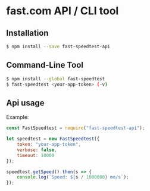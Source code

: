 # fast.com API / CLI tool

## Installation
```bash
$ npm install --save fast-speedtest-api
```

## Command-Line Tool
```bash
$ npm install --global fast-speedtest
$ fast-speedtest <your-app-token> (-v)
```

## Api usage
Example:
```js
const FastSpeedtest = require("fast-speedtest-api");

let speedtest = new FastSpeedtest({
    token: "your-app-token",
    verbose: false,
    timeout: 10000
});

speedtest.getSpeed().then(s => {
    console.log(`Speed: ${s / 1000000} mo/s`);
});

```
